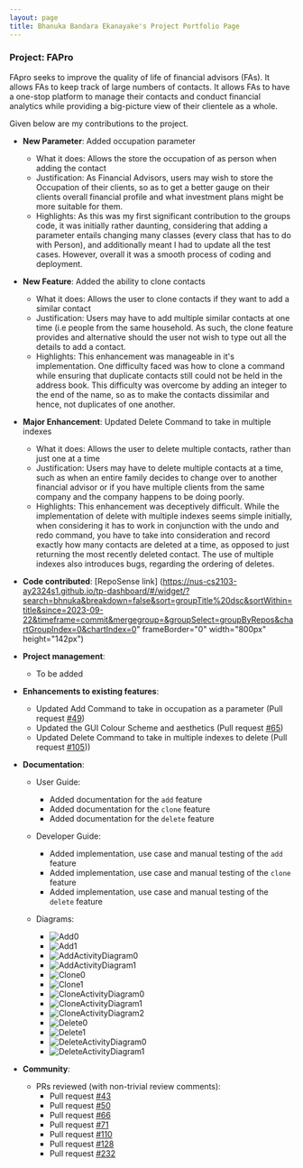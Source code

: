 ```yaml
---
layout: page
title: Bhanuka Bandara Ekanayake's Project Portfolio Page
---
```


### Project: FAPro

FApro seeks to improve the quality of life of financial advisors (FAs). It allows FAs to keep track of large numbers of contacts. It allows FAs to have a one-stop platform to manage their contacts and conduct financial analytics while providing a big-picture view of their clientele as a whole.

Given below are my contributions to the project.

* **New Parameter**: Added occupation parameter
  * What it does: Allows the store the occupation of as person when adding the contact 
  * Justification: As Financial Advisors, users may wish to store the Occupation of their clients, so as to get a better
    gauge on their clients overall financial profile and what investment plans might be more suitable for them.
  * Highlights: As this was my first significant contribution to the groups code, it was initially rather daunting,
    considering that adding a parameter entails changing many classes (every class that has to do with Person), and
    additionally meant I had to update all the test cases. However, overall it was a smooth process of coding and
    deployment.

* **New Feature**: Added the ability to clone contacts
  * What it does: Allows the user to clone contacts if they want to add a similar contact 
  * Justification: Users may have to add multiple similar contacts at one time (i.e people from the same household.
    As such, the clone feature provides and alternative should the user not wish to type out all the details to add a
    contact.
  * Highlights: This enhancement was manageable in it's implementation. One difficulty faced was how to clone a command
    while ensuring that duplicate contacts still could not be held in the address book. This difficulty was overcome by
    adding an integer to the end of the name, so as to make the contacts dissimilar and hence, not duplicates of one
    another.

* **Major Enhancement**: Updated Delete Command to take in multiple indexes
  * What it does: Allows the user to delete multiple contacts, rather than just one at a time
  * Justification: Users may have to delete multiple contacts at a time, such as when an entire family decides to change
    over to another financial advisor or if you have multiple clients from the same company and the company happens to
    be doing poorly.
  * Highlights: This enhancement was deceptively difficult. While the implementation of delete with multiple indexes
    seems simple initially, when considering it has to work in conjunction with the undo and redo command, you have to
    take into consideration and record exactly how many contacts are deleted at a time, as opposed to just returning 
    the most recently deleted contact. The use of multiple indexes also introduces bugs, regarding the ordering of
    deletes.

* **Code contributed**: [RepoSense link] (https://nus-cs2103-ay2324s1.github.io/tp-dashboard/#/widget/?search=bhnuka&breakdown=false&sort=groupTitle%20dsc&sortWithin=title&since=2023-09-22&timeframe=commit&mergegroup=&groupSelect=groupByRepos&chartGroupIndex=0&chartIndex=0" frameBorder="0" width="800px" height="142px")

* **Project management**:
  * To be added

* **Enhancements to existing features**:
  * Updated Add Command to take in occupation as a parameter (Pull request [\#49](https://github.com/AY2324S1-CS2103T-W09-1/tp/pull/49))
  * Updated the GUI Colour Scheme and aesthetics (Pull request [\#65](https://github.com/AY2324S1-CS2103T-W09-1/tp/pull/65))
  * Updated Delete Command to take in multiple indexes to delete (Pull request [\#105](https://github.com/AY2324S1-CS2103T-W09-1/tp/pull/105)))

* **Documentation**:
  * User Guide:
    * Added documentation for the `add` feature
    * Added documentation for the `clone` feature
    * Added documentation for the `delete` feature
      
  * Developer Guide:
    * Added implementation, use case and manual testing of the `add` feature
    * Added implementation, use case and manual testing of the `clone` feature
    * Added implementation, use case and manual testing of the `delete` feature
      
  * Diagrams:
    * ![Add0](images/add0.png)
    * ![Add1](images/add1.png)
    * ![AddActivityDiagram0](images/AddActivityDiagram0.png)
    * ![AddActivityDiagram1](images/AddActivityDiagram1.png)
    * ![Clone0](images/Clone0.png)
    * ![Clone1](images/Clone1.png)
    * ![CloneActivityDiagram0](images/CloneActivityDiagram0.png)
    * ![CloneActivityDiagram1](images/CloneActivityDiagram1.png)
    * ![CloneActivityDiagram2](images/CloneActivityDiagram2.png)
    * ![Delete0](images/Delete0.png)
    * ![Delete1](images/Delete1.png)
    * ![DeleteActivityDiagram0](images/DeleteActivityDiagram0.png)
    * ![DeleteActivityDiagram1](images/DeleteActivityDiagram1.png)
    
* **Community**:
  * PRs reviewed (with non-trivial review comments):
    * Pull request [\#43](https://github.com/AY2324S1-CS2103T-W09-1/tp/pull/43)
    * Pull request [\#50](https://github.com/AY2324S1-CS2103T-W09-1/tp/pull/50)
    * Pull request [\#66](https://github.com/AY2324S1-CS2103T-W09-1/tp/pull/66)
    * Pull request [\#71](https://github.com/AY2324S1-CS2103T-W09-1/tp/pull/71)
    * Pull request [\#110](https://github.com/AY2324S1-CS2103T-W09-1/tp/pull/110)
    * Pull request [\#128](https://github.com/AY2324S1-CS2103T-W09-1/tp/pull/128)
    * Pull request [\#232](https://github.com/AY2324S1-CS2103T-W09-1/tp/pull/232)

